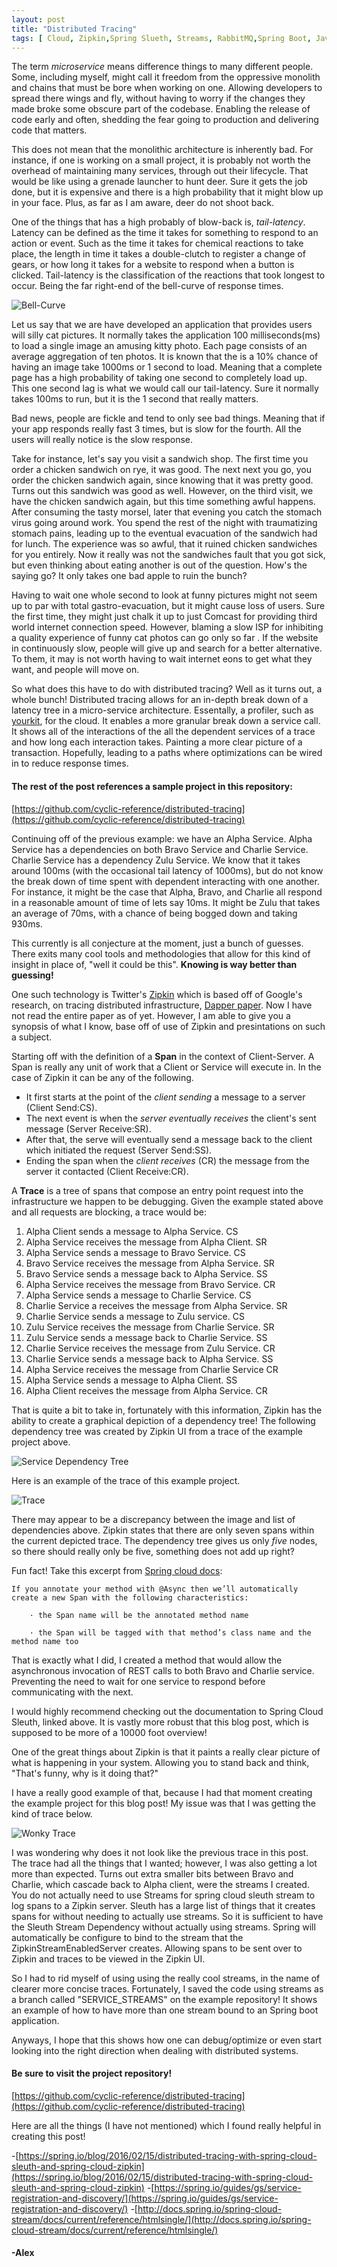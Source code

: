 ```yaml
---
layout: post
title: "Distributed Tracing"
tags: [ Cloud, Zipkin,Spring Slueth, Streams, RabbitMQ,Spring Boot, Java, Eureka, Netflix OSS, Feign Clients]
---
```


The term _microservice_ means difference things to many different people.
Some, including myself, might call it freedom from the oppressive monolith and chains that must be bore when working on one.
Allowing developers to spread there wings and fly, without having to worry if the changes they made broke some obscure part of the codebase.
Enabling the release of code early and often, shedding the fear going to production and delivering code that matters.

This does not mean that the monolithic architecture is inherently bad. 
For instance, if one is working on a small project, it is probably not worth the overhead of maintaining many services, through out their lifecycle.
That would be like using a grenade launcher to hunt deer.
Sure it gets the job done, but it is expensive and there is a high probability that it might blow up in your face. 
Plus, as far as I am aware, deer do not shoot back.

One of the things that has a high probably of blow-back is, _tail-latency_.
Latency can be defined as the time it takes for something to respond to an action or event. 
Such as the time it takes for chemical reactions to take place, the length in time it takes a double-clutch to register a change of gears, or how long it takes for a website to respond when a button is clicked.
Tail-latency is the classification of the reactions that took longest to occur.
Being the far right-end of the bell-curve of response times. 

![Bell-Curve]({{site.imageDir}}/tracing/bell-curve.jpg)

Let us say that we are have developed an application that provides users will silly cat pictures.
It normally takes the application 100 milliseconds(ms) to load a single image an amusing kitty photo.
Each page consists of an average aggregation of ten photos.
It is known that the is a 10% chance of having an image take 1000ms or 1 second to load.
Meaning that a complete page has a high probability of taking one second to completely load up.
This one second lag is what we would call our tail-latency. 
Sure it normally takes 100ms to run, but it is the 1 second that really matters.

Bad news, people are fickle and tend to only see bad things.
Meaning that if your app responds really fast 3 times, but is slow for the fourth.
All the users will really notice is the slow response.

Take for instance, let's say you visit a sandwich shop. The first time you order a chicken sandwich on rye, it was good.
The next next you go, you order the chicken sandwich again, since knowing that it was pretty good.
Turns out this sandwich was good as well. 
However, on the third visit, we have the chicken sandwich again, but this time something awful happens.
After consuming the tasty morsel, later that evening you catch the stomach virus going around work. 
You spend the rest of the night with traumatizing stomach pains, leading up to the eventual evacuation of the sandwich had for lunch.
The experience was so awful, that it ruined chicken sandwiches for you entirely. 
Now it really was not the sandwiches fault that you got sick, but even thinking about eating another is out of the question.
How's the saying go? It only takes one bad apple to ruin the bunch?

Having to wait one whole second to look at funny pictures might not seem up to par with total gastro-evacuation, but it might cause loss of users.
Sure the first time, they might just chalk it up to just Comcast for providing third world internet connection speed. 
However, blaming a slow ISP for inhibiting a quality experience of funny cat photos can go only so far .
If the website in continuously slow, people will give up and search for a better alternative. 
To them, it may is not worth having to wait internet eons to get what they want, and people will move on.

So what does this have to do with distributed tracing?
Well as it turns out, a whole bunch!
Distributed tracing allows for an in-depth break down of a latency tree in a micro-service architecture.
Essentally, a profiler, such as [yourkit](https://www.yourkit.com/), for the cloud.
It enables a more granular break down a service call.
It shows all of the interactions of the all the dependent services of a trace and how long each interaction takes.
Painting a more clear picture of a transaction.
Hopefully, leading to a paths where optimizations can be wired in to reduce response times.

#### The rest of the post references a sample project in this repository:

[https://github.com/cyclic-reference/distributed-tracing](https://github.com/cyclic-reference/distributed-tracing)    

Continuing off of the previous example: we have an Alpha Service. 
Alpha Service has a dependencies on both Bravo Service and Charlie Service.
Charlie Service has a dependency Zulu Service.
We know that it takes around 100ms (with the occasional tail latency of 1000ms), but do not know the break down of time spent with dependent interacting with one another.
For instance, it might be the case that Alpha, Bravo, and Charlie all respond in a reasonable amount of time of lets say 10ms.
It might be Zulu that takes an average of 70ms, with a chance of being bogged down and taking 930ms.

This currently is all conjecture at the moment, just a bunch of guesses.
There exits many cool tools and methodologies that allow for this kind of insight in place of, "well it could be this".
**Knowing is way better than guessing!**

One such technology is Twitter's [Zipkin](http://zipkin.io/) which is based off of Google's research, on tracing distributed infrastructure, [Dapper paper](https://research.google.com/pubs/pub36356.html).
Now I have not read the entire paper as of yet. However, I am able to give you a synopsis of what I know, base off of use of Zipkin and presintations on such a subject.

Starting off with the definition of a **Span** in the context of Client-Server.
A Span is really any unit of work that a Client or Service will execute in.
In the case of Zipkin it can be any of the following.

- It first starts at the point of the _client sending_ a message to a server (Client Send:CS). 
- The next event is when the _server eventually receives_ the client's sent message (Server Receive:SR).
- After that, the serve will eventually send a message back to the client which initiated the request (Server Send:SS).
- Ending the span when the _client receives_ (CR) the message from the server it contacted (Client Receive:CR).

A **Trace** is a tree of spans that compose an entry point request into the infrastructure we happen to be debugging.
Given the example stated above and all requests are blocking, a trace would be:

1. Alpha Client sends a message to Alpha Service. CS
1. Alpha Service receives the message from Alpha Client. SR
1. Alpha Service sends a message to Bravo Service. CS
1. Bravo Service receives the message from Alpha Service. SR
1. Bravo Service sends a message back to Alpha Service. SS
1. Alpha Service receives the message from Bravo Service. CR
1. Alpha Service sends a message to Charlie Service. CS
1. Charlie Service a receives the message from Alpha Service. SR
1. Charlie Service sends a message to Zulu service. CS
1. Zulu Service receives the message from Charlie Service. SR
1. Zulu Service sends a message back to Charlie Service. SS
1. Charlie Service receives the message from Zulu Service. CR
1. Charlie Service sends a message back to Alpha Service. SS
1. Alpha Service receives the message from Charlie Service CR
1. Alpha Service sends a message to Alpha Client. SS
1. Alpha Client receives the message from Alpha Service. CR

That is quite a bit to take in, fortunately with this information, Zipkin has the ability to create a graphical depiction of a dependency tree!
The following dependency tree was created by Zipkin UI from a trace of the example project above.
 
![Service Dependency Tree]({{site.imageDir}}/tracing/dependency-tree.png)

Here is an example of the trace of this example project.

![Trace]({{site.imageDir}}/tracing/trace.png)

There may appear to be a discrepancy between the image and list of dependencies above. 
Zipkin states that there are only seven spans within the current depicted trace.
The dependency tree gives us only _five_ nodes, so there should really only be five, something does not add up right?

Fun fact! Take this excerpt from [Spring cloud docs](https://cloud.spring.io/spring-cloud-sleuth/spring-cloud-sleuth.html#__async_annotated_methods):

    If you annotate your method with @Async then we’ll automatically create a new Span with the following characteristics:

        · the Span name will be the annotated method name
        
        · the Span will be tagged with that method’s class name and the method name too

That is exactly what I did, I created a method that would allow the asynchronous invocation of REST calls to both Bravo and Charlie service. 
Preventing the need to wait for one service to respond before communicating with the next.

I would highly recommend checking out the documentation to Spring Cloud Sleuth, linked above.
It is vastly more robust that this blog post, which is supposed to be more of a 10000 foot overview!

One of the great things about Zipkin is that it paints a really clear picture of what is happening in your system.
Allowing you to stand back and think, "That's funny, why is it doing that?"

I have a really good example of that, because I had that moment creating the example project for this blog post!
My issue was that I was getting the kind of trace below.

![Wonky Trace]({{site.imageDir}}/tracing/v1/trace-crop.png)

I was wondering why does it not look like the previous trace in this post.
The trace had all the things that I wanted; however, I was also getting a lot more than expected.
Turns out extra smaller bits between Bravo and Charlie, which cascade back to Alpha client, were the streams I created.
You do not actually need to use Streams for spring cloud sleuth stream to log spans to a Zipkin server.
Sleuth has a large list of things that it creates spans for without needing to actually use streams.
So it is sufficient to have the Sleuth Stream Dependency without actually using streams. 
Spring will automatically be configure to bind to the stream that the ZipkinStreamEnabledServer creates.
Allowing spans to be sent over to Zipkin and traces to be viewed in the Zipkin UI.

So I had to rid myself of using using the really cool streams, in the name of clearer more concise traces.
Fortunately, I saved the code using streams as a branch called "SERVICE_STREAMS" on the example repository!
It shows an example of how to have more than one stream bound to an Spring boot application.

Anyways, I hope that this shows how one can debug/optimize or even start looking into the right direction when dealing with distributed systems.

#### Be sure to visit the project repository!

[https://github.com/cyclic-reference/distributed-tracing](https://github.com/cyclic-reference/distributed-tracing)

Here are all the things (I have not mentioned) which I found really helpful in creating this post!

-[https://spring.io/blog/2016/02/15/distributed-tracing-with-spring-cloud-sleuth-and-spring-cloud-zipkin](https://spring.io/blog/2016/02/15/distributed-tracing-with-spring-cloud-sleuth-and-spring-cloud-zipkin)
-[https://spring.io/guides/gs/service-registration-and-discovery/](https://spring.io/guides/gs/service-registration-and-discovery/)
-[http://docs.spring.io/spring-cloud-stream/docs/current/reference/htmlsingle/](http://docs.spring.io/spring-cloud-stream/docs/current/reference/htmlsingle/)

#### -Alex